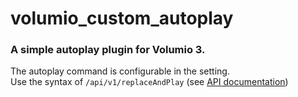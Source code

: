 # volumio_custom_autoplay

### A simple autoplay plugin for Volumio 3.  

The autoplay command is configurable in the setting.   
Use the syntax of `/api/v1/replaceAndPlay` (see [API documentation](https://volumio.github.io/docs/API/REST_API.html#page_ADDING_ITEMS_TO_PLAYBACK))
